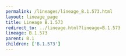 ```yaml
---
permalink: /lineages/lineage_B.1.573.html
layout: lineage_page
title: Lineage B.1.573
redirect_to: ../lineage.html?lineage=B.1.573
lineage: B.1.573
parent: B.1
children: ['B.1.573']
---
```

